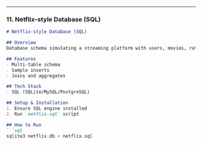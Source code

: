 
---

### 11. Netflix-style Database (SQL)

```markdown
# Netflix-style Database (SQL)

## Overview
Database schema simulating a streaming platform with users, movies, ratings, subscriptions.

## Features
- Multi-table schema
- Sample inserts
- Joins and aggregates

## Tech Stack
- SQL (SQLite/MySQL/PostgreSQL)

## Setup & Installation
1. Ensure SQL engine installed
2. Run `netflix.sql` script

## How to Run
```sql
sqlite3 netflix.db < netflix.sql
